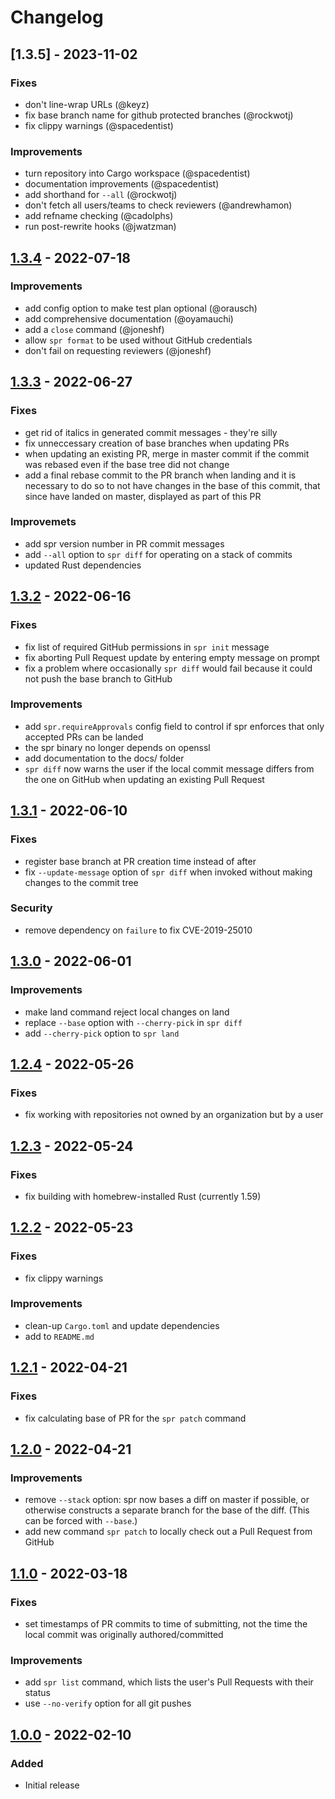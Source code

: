 # Changelog

## [1.3.5] - 2023-11-02

### Fixes

- don't line-wrap URLs (@keyz)
- fix base branch name for github protected branches (@rockwotj)
- fix clippy warnings (@spacedentist)

### Improvements

- turn repository into Cargo workspace (@spacedentist)
- documentation improvements (@spacedentist)
- add shorthand for `--all` (@rockwotj)
- don't fetch all users/teams to check reviewers (@andrewhamon)
- add refname checking (@cadolphs)
- run post-rewrite hooks (@jwatzman)

## [1.3.4] - 2022-07-18

### Improvements

- add config option to make test plan optional (@orausch)
- add comprehensive documentation (@oyamauchi)
- add a `close` command (@joneshf)
- allow `spr format` to be used without GitHub credentials
- don't fail on requesting reviewers (@joneshf)

## [1.3.3] - 2022-06-27

### Fixes

- get rid of italics in generated commit messages - they're silly
- fix unneccessary creation of base branches when updating PRs
- when updating an existing PR, merge in master commit if the commit was rebased even if the base tree did not change
- add a final rebase commit to the PR branch when landing and it is necessary to do so to not have changes in the base of this commit, that since have landed on master, displayed as part of this PR

### Improvemets

- add spr version number in PR commit messages
- add `--all` option to `spr diff` for operating on a stack of commits
- updated Rust dependencies

## [1.3.2] - 2022-06-16

### Fixes

- fix list of required GitHub permissions in `spr init` message
- fix aborting Pull Request update by entering empty message on prompt
- fix a problem where occasionally `spr diff` would fail because it could not push the base branch to GitHub

### Improvements

- add `spr.requireApprovals` config field to control if spr enforces that only accepted PRs can be landed
- the spr binary no longer depends on openssl
- add documentation to the docs/ folder
- `spr diff` now warns the user if the local commit message differs from the one on GitHub when updating an existing Pull Request

## [1.3.1] - 2022-06-10

### Fixes

- register base branch at PR creation time instead of after
- fix `--update-message` option of `spr diff` when invoked without making changes to the commit tree

### Security

- remove dependency on `failure` to fix CVE-2019-25010

## [1.3.0] - 2022-06-01

### Improvements

- make land command reject local changes on land
- replace `--base` option with `--cherry-pick` in `spr diff`
- add `--cherry-pick` option to `spr land`

## [1.2.4] - 2022-05-26

### Fixes

- fix working with repositories not owned by an organization but by a user

## [1.2.3] - 2022-05-24

### Fixes

- fix building with homebrew-installed Rust (currently 1.59)

## [1.2.2] - 2022-05-23

### Fixes

- fix clippy warnings

### Improvements

- clean-up `Cargo.toml` and update dependencies
- add to `README.md`

## [1.2.1] - 2022-04-21

### Fixes

- fix calculating base of PR for the `spr patch` command

## [1.2.0] - 2022-04-21

### Improvements

- remove `--stack` option: spr now bases a diff on master if possible, or otherwise constructs a separate branch for the base of the diff. (This can be forced with `--base`.)
- add new command `spr patch` to locally check out a Pull Request from GitHub

## [1.1.0] - 2022-03-18

### Fixes

- set timestamps of PR commits to time of submitting, not the time the local commit was originally authored/committed

### Improvements

- add `spr list` command, which lists the user's Pull Requests with their status
- use `--no-verify` option for all git pushes

## [1.0.0] - 2022-02-10

### Added

- Initial release

[1.0.0]: https://github.com/getcord/spr/releases/tag/v1.0.0
[1.1.0]: https://github.com/getcord/spr/releases/tag/v1.1.0
[1.2.0]: https://github.com/getcord/spr/releases/tag/v1.2.0
[1.2.1]: https://github.com/getcord/spr/releases/tag/v1.2.1
[1.2.2]: https://github.com/getcord/spr/releases/tag/v1.2.2
[1.2.3]: https://github.com/getcord/spr/releases/tag/v1.2.3
[1.2.4]: https://github.com/getcord/spr/releases/tag/v1.2.4
[1.3.0]: https://github.com/getcord/spr/releases/tag/v1.3.0
[1.3.1]: https://github.com/getcord/spr/releases/tag/v1.3.1
[1.3.2]: https://github.com/getcord/spr/releases/tag/v1.3.2
[1.3.3]: https://github.com/getcord/spr/releases/tag/v1.3.3
[1.3.4]: https://github.com/getcord/spr/releases/tag/v1.3.4
